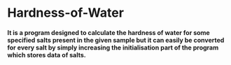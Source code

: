 # Hardness-of-Water

#### It is a program designed to calculate the hardness of water for some specified salts present in the given sample but it can easily be converted for every salt by simply increasing the initialisation part of the program which stores data of salts.

